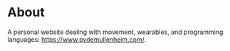 # About

A personal website dealing with movement, wearables, and programming languages: https://www.pydemullenheim.com/.
